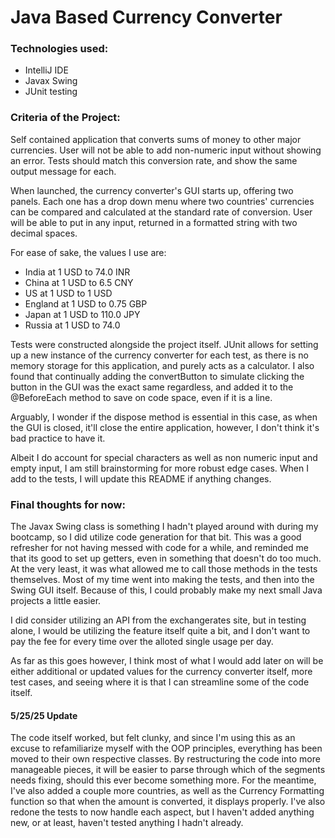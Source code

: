 <h1>Java Based Currency Converter</h1>

<h3>Technologies used:</h3> 
<ul><li>IntelliJ IDE </li>
<li>Javax Swing</li>
<li>JUnit testing</li>
</ul>
<h3>Criteria of the Project:</h3>
Self contained application that converts sums of money to other major currencies. User will not be able to add non-numeric input without showing an error. Tests should match this conversion rate, and show the same output message for each. 

When launched, the currency converter's GUI starts up, offering two panels. Each one has a drop down menu where two countries' currencies can be compared and calculated at the standard rate of conversion. User will be able to put in any input, returned in a formatted string with two decimal spaces. 

For ease of sake, the values I use are:
<ul>

<li>India at 1 USD to 74.0 INR</li>

<li>China at 1 USD to 6.5 CNY</li>

<li>US at 1 USD to 1 USD</li>

<li>England at 1 USD to 0.75 GBP</li>

<li>Japan at 1 USD to 110.0 JPY</li>

<li>Russia at 1 USD to 74.0</li>

</ul>
Tests were constructed alongside the project itself. JUnit allows for setting up a new instance of the currency converter for each test, as there is no memory storage for this application, and purely acts as a calculator. I also found that continually adding the convertButton to simulate clicking the button in the GUI was the exact same regardless, and added it to the @BeforeEach method to save on code space, even if it is a line.

Arguably, I wonder if the dispose method is essential in this case, as when the GUI is closed, it'll close the entire application, however, I don't think it's bad practice to have it.

Albeit I do account for special characters as well as non numeric input and empty input, I am still brainstorming for more robust edge cases. When I add to the tests, I will update this README if anything changes. 


<h3>Final thoughts for now:</h3> 

The Javax Swing class is something I hadn't played around with during my bootcamp, so I did utilize code generation for that bit. 
This was a good refresher for not having messed with code for a while, and reminded me that its good to set up getters, even in something that doesn't do too much. At the very least, it was what allowed me to call those methods in the tests themselves. 
Most of my time went into making the tests, and then into the Swing GUI itself. 
Because of this, I could probably make my next small Java projects a little easier. 

I did consider utilizing an API from the exchangerates site, but in testing alone, I would be utilizing the feature itself quite a bit, and I don't want to pay the fee for every time over the alloted single usage per day. 

As far as this goes however, I think most of what I would add later on will be either additional or updated values for the currency converter itself, more test cases, and seeing where it is that I can streamline some of the code itself. 

<h4>5/25/25 Update</h4>
The code itself worked, but felt clunky, and since I'm using this as an excuse to refamiliarize myself with the OOP principles, everything has been moved to their own respective classes. 
By restructuring the code into more manageable pieces, it will be easier to parse through which of the segments needs fixing, should this ever become something more. 
For the meantime, I've also added a couple more countries, as well as the Currency Formatting function so that when the amount is converted, it displays properly.
I've also redone the tests to now handle each aspect, but I haven't added anything new, or at least, haven't tested anything I hadn't already.
